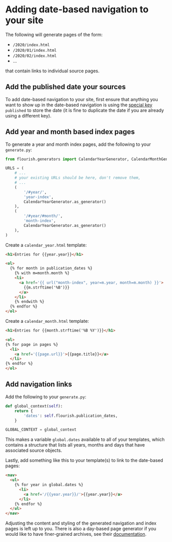 # Adding date-based navigation to your site

The following will generate pages of the form:

* `/2020/index.html`
* `/2020/01/index.html`
* `/2020/02/index.html`
* ...

that contain links to individual source pages.


## Add the published date your sources

To add date-based navigation to your site, first ensure that anything
you want to show up in the date-based navigation is using the
[special key](/adding-sources/#special-keys-in-sources) `published` to store
the date (it is fine to duplicate the date if you are already using a
different key).


## Add year and month based index pages

To generate a year and month index pages, add the following to your
`generate.py`:

```python
from flourish.generators import CalendarYearGenerator, CalendarMonthGenerator

URLS = (
    # ...
    # your existing URLs should be here, don't remove them,
    # ...
    (
        '/#year/',
        'year-index',
        CalendarYearGenerator.as_generator()
    ),
    (
        '/#year/#month/',
        'month-index',
        CalendarYearGenerator.as_generator()
    ),
)
```

Create a `calendar_year.html` template:

```html
<h1>Entries for {{year.year}}</h1>

<ol>
  {% for month in publication_dates %}
    {% with m=month.month %}
    <li>
      <a href='{{ url("month-index", year=m.year, month=m.month) }}'>
        {{m.strftime('%B')}}
      </a>
    </li>
    {% endwith %}
  {% endfor %}
</ol>
```

Create a `calendar_month.html` template:

```html
<h1>Entries for {{month.strftime('%B %Y')}}</h1>

<ol>
{% for page in pages %}
  <li>
    <a href='{{page.url}}'>{{page.title}}</a>
  </li>
{% endfor %}
</ol>
```

## Add navigation links

Add the following to your `generate.py`:

```python
def global_context(self):
    return {
        'dates': self.flourish.publication_dates,
    }

GLOBAL_CONTEXT = global_context
```

This makes a variable `global.dates` available to all of your templates, which
contains a structure that lists all years, months and days that have
associated source objects.

Lastly, add something like this to your template(s) to link to the
date-based pages:

```html
<nav>
  <ul>
    {% for year in global.dates %}
      <li>
        <a href='/{{year.year}}/'>{{year.year}}</a>
      </li>
    {% endfor %}
  </ul>
</nav>
```

Adjusting the content and styling of the generated navigation and index pages
is left up to you. There is also a day-based page generator if you would
like to have finer-grained archives, see their
[documentation](/api-flourish-generators-calendar/).
